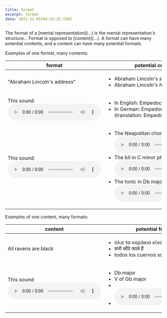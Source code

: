 ```yaml
---
title: format
excerpt: format
date: 2021-11-05T04:41:25.530Z
---
```

The format of a \[mental representation](...) is the mental representation's structure... Format is opposed to \[content](...). A format can have many potential contents, and a content can have many potential formats. 

Examples of one format, many contents:

| format                                                                                                | potential contents                                                                                                                                                                                                                                                                                                                                                                                   |
| ----------------------------------------------------------------------------------------------------- | ---------------------------------------------------------------------------------------------------------------------------------------------------------------------------------------------------------------------------------------------------------------------------------------------------------------------------------------------------------------------------------------------------- |
| "Abraham Lincoln's address"                                                                           | <ul> <li>Abraham Lincoln's *speech*.</li> <li>Abraham Lincoln's *home address*.</li> </ul>                                                                                                                                                                                                                                                                                                           |
| This sound: <audio controls> <source src="/uploads/empedocles-leaped.wav" type="audio/wav" /></audio> | <ul> <li>In English: Empedocles *leaped*.</li> <li>In German: Empedocles *liebt*. (translation: Empedocles loves)</li> </ul>                                                                                                                                                                                                                                                                         |
| This sound: <audio controls> <source src="/uploads/db-major.wav" type="audio/wav" /></audio>          | <ul> <li>The Neapolitan chord in C major<audio controls> <source src="/uploads/neapolitan-in-c-major.wav" type="audio/wav" /></audio></li> <li>The bII in C minor phrygian <audio controls> <source src="/uploads/bii-in-c-phrygian.wav" type="audio/wav" /></audio></li> <li>The tonic in Db major<audio controls> <source src="/uploads/db-major-tonic.wav" type="audio/wav" /></audio></li> </ul> |

Examples of one content, many formats:

| content                                                                                      | potential formats                                                                                                                                                                                                                   |
| -------------------------------------------------------------------------------------------- | ----------------------------------------------------------------------------------------------------------------------------------------------------------------------------------------------------------------------------------- |
| All ravens are black                                                                         | <ul> <li>όλα τα κοράκια είναι μαύρα</li> <li>सभी कौवे काले हैं</li> <li>todos los cuervos son negros</li> </ul>                                                                                                                     |
| This sound: <audio controls> <source src="/uploads/db-major.wav" type="audio/wav" /></audio> | <ul> <li>Db major</li> <li>V of Gb major</li> <li><g-image src="/uploads/db-major-pic.png" width="100%"></g-image></li> <li><audio controls> <source src="/uploads/speaking-d-flat-major.mp3" type="audio/mp3" /></audio></li></ul> |